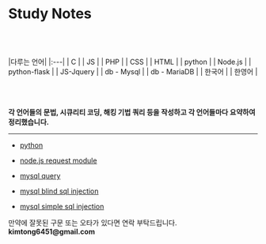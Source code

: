 # Study Notes

<br><br><br>
|다루는 언어|
|:---|
| C | 
| JS |
| PHP |
| CSS |
| HTML |
| python |
| Node.js |
| python-flask |
| JS-Jquery |
| db - Mysql |
| db - MariaDB |
| 한국어 |
| 한영어 |

<br><br>

__각 언어들의 문법, 시큐리티 코딩, 해킹 기법 쿼리 등을 작성하고 각 언어들마다 요약하여 정리했습니다.__

* * *

+ [python](https://github.com/kimminwyk/Study-notes/tree/master/python)

+ [node.js request module](https://github.com/kimminwyk/Study-notes/tree/master/Node.js/request)

+ [mysql query](https://github.com/kimminwyk/Study-notes/tree/master/MYSQL/MYSQL-Query)

+ [mysql blind sql injection](https://github.com/kimminwyk/Study-notes/tree/master/MYSQL/MYSQL-SQL%20injection/blind-sql-injection)

+ [mysql simple sql injection](https://github.com/kimminwyk/Study-notes/tree/master/MYSQL/MYSQL-SQL%20injection/simple-sql-injection)

만약에 잘못된 구문 또는 오타가 있다면 연락 부탁드립니다.
__kimtong6451@gmail.com__